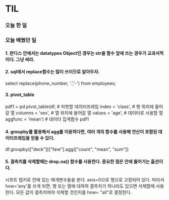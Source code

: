 # TIL

### 오늘 한 일

### 오늘 배웠던 일

#### 1. 판다스 안에서는 datatypes Object인 경우는 str을 함수 앞에 쓰는 경우가 교과서적이다. 그냥 써라.

#### 2. sql에서 replace함수는 많이 쓰이므로 알아두자. 
select replace(phone_number, '.','-') 
from employees; 

#### 3. pivot_table 
pdf1 = pd.pivot_table(df,                # 피벗할 데이터프레임
                     index = 'class',    # 행 위치에 들어갈 열
                     columns = 'sex',    # 열 위치에 들어갈 열
                     values = 'age',     # 데이터로 사용할 열
                     aggfunc = 'mean')   # 데이터 집계함수
pdf1

#### 4. groupby를 활용해서 agg를 이용하다면, 여러 개의 함수를 사용해 연산이 포함된 데이터프레임을 얻을 수 있다.
df.groupby(["deck"])["fare"].agg(["count", "mean", "sum"])

#### 5. 결측치를 삭제할때는 drop.na() 함수를 사용한다. 중요한 점은 안에 들어가는 옶션이다. 
시프트 탭키로 안에 있는 매개변수들을 본다. axis=0으로 행으로 고정되어 있다. 따라서 how='any'를 쓰게 되면, 행 또는 열에 대하여 결측치가 하나라도 있으면 삭제할때 사용한다. 
모든 값이 결측치여야 삭제할 것인지를 how= "all"로 결정한다. 
####
####
####
####
####
####
####
